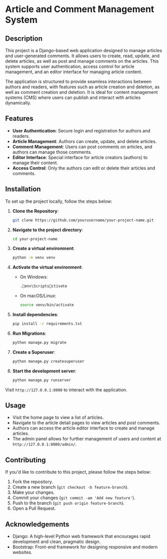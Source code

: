 
# Article and Comment Management System

## Description

This project is a Django-based web application designed to manage articles and user-generated comments. It allows users to create, read, update, and delete articles, as well as post and manage comments on the articles. This system supports user authentication, access control for article management, and an editor interface for managing article content.

The application is structured to provide seamless interactions between authors and readers, with features such as article creation and deletion, as well as comment creation and deletion. It is ideal for content management systems (CMS) where users can publish and interact with articles dynamically.

## Features

- **User Authentication**: Secure login and registration for authors and readers.
- **Article Management**: Authors can create, update, and delete articles.
- **Comment Management**: Users can post comments on articles, and authors can manage those comments.
- **Editor Interface**: Special interface for article creators (authors) to manage their content.
- **Access Control**: Only the authors can edit or delete their articles and comments.

## Installation

To set up the project locally, follow the steps below:

1. **Clone the Repository**:
   ```bash
   git clone https://github.com/yourusername/your-project-name.git
   ```

2. **Navigate to the project directory**:
   ```bash
   cd your-project-name
   ```

3. **Create a virtual environment**:
   ```bash
   python -m venv venv
   ```

4. **Activate the virtual environment**:
   - On Windows:
     ```bash
     .env\Scriptsctivate
     ```
   - On macOS/Linux:
     ```bash
     source venv/bin/activate
     ```

5. **Install dependencies**:
   ```bash
   pip install -r requirements.txt
   ```

6. **Run Migrations**:
   ```bash
   python manage.py migrate
   ```

7. **Create a Superuser**:
   ```bash
   python manage.py createsuperuser
   ```

8. **Start the development server**:
   ```bash
   python manage.py runserver
   ```

Visit `http://127.0.0.1:8000` to interact with the application.

## Usage

- Visit the home page to view a list of articles.
- Navigate to the article detail pages to view articles and post comments.
- Authors can access the article editor interface to create and manage articles.
- The admin panel allows for further management of users and content at `http://127.0.0.1:8000/admin/`.

## Contributing

If you'd like to contribute to this project, please follow the steps below:

1. Fork the repository.
2. Create a new branch (`git checkout -b feature-branch`).
3. Make your changes.
4. Commit your changes (`git commit -am 'Add new feature'`).
5. Push to the branch (`git push origin feature-branch`).
6. Open a Pull Request.


## Acknowledgements

- Django: A high-level Python web framework that encourages rapid development and clean, pragmatic design.
- Bootstrap: Front-end framework for designing responsive and modern websites.